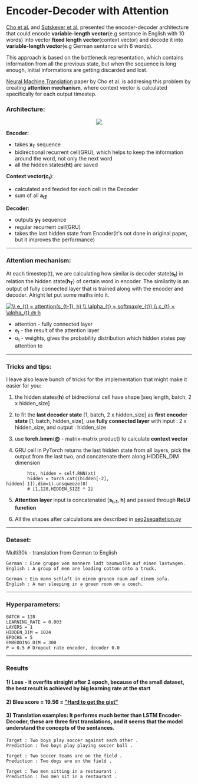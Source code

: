 # Encoder-Decoder with Attention 
[Cho et al.]() and [Sutskever et al.]() presented the encoder-decoder architecture that could encode __variable-length vector__(e.g sentance in English with 10 words) into vector __fixed length vector__(context vector)
and decode it into __variable-length vector__(e.g German sentance with 6 words).

This approach is based on the bottleneck representation, which contains information from all the previous state, but when the sequence is long enough, initial informations are getting discarded and lost.

[Neural Machine Translation](https://arxiv.org/pdf/1409.0473.pdf) paper by Cho et al. is addresing this problem by creating __attention mechanism__, where context vector is calculated specifically for each output timestep. 

### Architecture:

<p align="center">
    <img src="https://github.com/maciejbalawejder/DeepLearning-collection/blob/main/NLP/">
</p>

__Encoder:__
- takes __x<sub>T</sub>__ sequence
- bidirectional recurrent cell(GRU), which helps to keep the information around the word, not only the next word  
- all the hidden states(__ht__) are saved


__Context vector(c<sub>t</sub>)__:
- calculated and feeded for each cell in the Decoder 
- sum of all __a<sub>tT</sub>__

__Decoder:__
- outputs __y<sub>T</sub>__ sequence
- regular recurrent cell(GRU)
- takes the last hidden state from Encoder(it's not done in original paper, but it improves the performance)
--------------

### Attention mechanism:
At each timestep(t), we are calculating how similar is decoder state(__s<sub>t</sub>__) in relation the hidden state(__h<sub>T</sub>__) of certain word in encoder. The similarity is an output of fully connected layer that is trained along with the encoder and decoder. Alright let put some maths into it. 

<a href="https://www.codecogs.com/eqnedit.php?latex=\\&space;e_{t}&space;=&space;attention(s_{t-1},&space;h)&space;\\&space;\alpha_{t}&space;=&space;softmax(e_{t})&space;\\&space;c_{t}&space;=&space;\alpha_{t}&space;@&space;h" target="_blank"><img src="https://latex.codecogs.com/gif.latex?\\&space;e_{t}&space;=&space;attention(s_{t-1},&space;h)&space;\\&space;\alpha_{t}&space;=&space;softmax(e_{t})&space;\\&space;c_{t}&space;=&space;\alpha_{t}&space;@&space;h" title="\\ e_{t} = attention(s_{t-1}, h) \\ \alpha_{t} = softmax(e_{t}) \\ c_{t} = \alpha_{t} @ h" /></a>

- attention - fully connected layer   
-  e<sub>t</sub> - the result of the attention layer
- α<sub>t</sub> - weights, gives the probability distribution which hidden states pay attention to

-----------
### Tricks and tips:
I leave also leave bunch of tricks for the implementation that might make it easier for you: 
1) the hidden states(__h__) of bidrectional cell have shape [seq length, batch, 2 x hidden_size]


2) to fit the __last decoder state__ [1, batch, 2 x hidden_size] as __first encoder state__ [1, batch, hidden_size], use __fully connected layer__ with input : 2 x hidden_size, and output : hidden_size

3) use __torch.bmm__(__@__ - matrix-matrix product) to calculate __context vector__

4) GRU cell in PyTorch returns the last hidden state from all layers, pick the output from the last two, and concatenate them along HIDDEN_DIM dimension

```
        hts, hidden = self.RNN(xt)
        hidden = torch.cat((hidden[-2], hidden[-1]),dim=1).unsqueeze(0)
        # [1,128,HIDDEN_SIZE * 2]    
```

5) __Attention layer__ input is concatenated [__s<sub>t-1</sub>__, __h__] and passed through __ReLU function__

6) All the shapes after calculations are described in [seq2seqattetion.py](https://github.com/maciejbalawejder/DeepLearning-collection/blob/main/NLP/Encoder-Decoder%20GRU%20with%20Attention/seq2seqattention.py) 

-------

### Dataset:
Multi30k - translation from German to English

```
German : Eine gruppe von mannern ladt baumwolle auf einen lastwagen.
English : A group of men are loading cotton onto a truck.
```

```
German : Ein mann schlaft in einem grunen raum auf einem sofa. 
English : A man sleeping in a green room on a couch.
```

--------
### __Hyperparameters__:
```
BATCH = 128
LEARNING_RATE = 0.003
LAYERS = 1
HIDDEN_DIM = 1024
EPOCHS = 5
EMBEDDING_DIM = 300
P = 0.5 # Dropout rate encoder, decoder 0.0
```
------
### Results
#### 1) Loss - it overfits straight after 2 epoch, because of the small dataset, the best result is achieved by big learning rate at the start
#### 2) Bleu score = 19.56 = ["Hard to get the gist"](https://cloud.google.com/translate/automl/docs/evaluate)
#### 3) Translation examples: It performs much better than LSTM Encoder-Decoder, these are three first translations, and it seems that the model understand the concepts of the sentances. 
```
Target : Two boys play soccer against each other .
Prediction : Two boys play playing soccer ball .
```
```
Target : Two soccer teams are on the field .
Prediction : Two dogs are on the field .
```
```
Target : Two men sitting in a restaurant .
Prediction : Two men sit in a restaurant .
```

